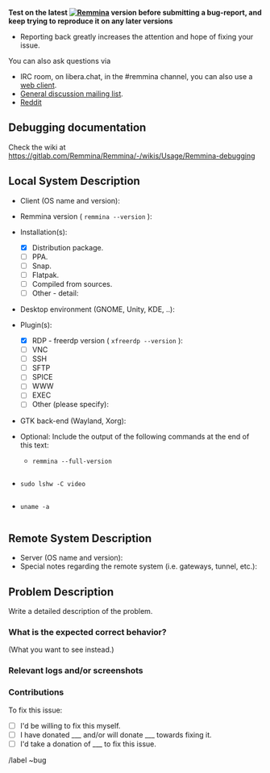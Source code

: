 **Test on the latest [![Remmina](https://snapcraft.io//remmina/badge.svg)](https://snapcraft.io/remmina) version before submitting a bug-report, and keep trying to reproduce it on any later versions**
* Reporting back greatly increases the attention and hope of fixing your issue.

You can also ask questions via
* IRC room, on libera.chat, in the #remmina channel, you can also use a [web client](https://web.libera.chat/?nick=remminer|?#remmina).
* [General discussion mailing list](https://lists.remmina.org/listinfo/users).
* [Reddit](https://reddit.com/r/Remmina)

## Debugging documentation

Check the wiki at https://gitlab.com/Remmina/Remmina/-/wikis/Usage/Remmina-debugging

## Local System Description

* Client (OS name and version):
* Remmina version ( ```remmina --version``` ):
* Installation(s):
  - [X] Distribution package.
  - [ ] PPA.
  - [ ] Snap.
  - [ ] Flatpak.
  - [ ] Compiled from sources.
  - [ ] Other - detail:
* Desktop environment (GNOME, Unity, KDE, ..):
* Plugin(s):
  - [X] RDP - freerdp version ( ```xfreerdp --version``` ):
  - [ ] VNC
  - [ ] SSH
  - [ ] SFTP
  - [ ] SPICE
  - [ ] WWW
  - [ ] EXEC
  - [ ] Other (please specify):
* GTK back-end (Wayland, Xorg):
* Optional: Include the output of the following commands at the end of this text:

  - `remmina --full-version`

<!-- ( Paste after the `shell` line ) -->
```shell

```

  - `sudo lshw -C video`

<!-- ( Paste after the `shell` line ) -->
```shell

```

  - `uname -a`

<!-- ( Paste after the `shell` line ) -->
```shell

```

## Remote System Description

* Server (OS name and version):
* Special notes regarding the remote system (i.e. gateways, tunnel, etc.):

## Problem Description

Write a detailed description of the problem.

### What is the expected correct behavior?

(What you want to see instead.)


### Relevant logs and/or screenshots

<!-- (Paste any relevant logs - please use code blocks (```) to format ```console output, logs, and code``` as it's very hard to read otherwise.) -->

### Contributions
To fix this issue:

 - [ ] I'd be willing to fix this myself.
 - [ ] I have donated ___ and/or will donate ___ towards fixing it.
 - [ ] I'd take a donation of ___ to fix this issue. 

/label ~bug
